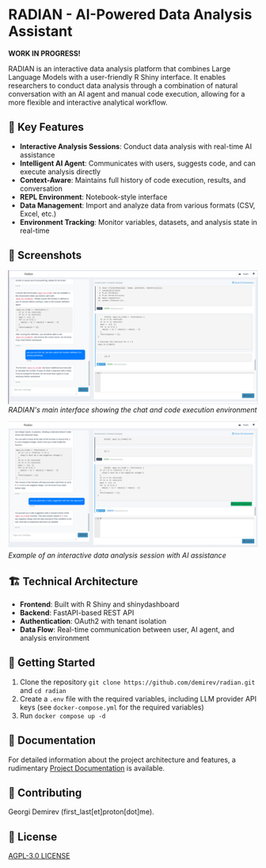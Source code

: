 # RADIAN - AI-Powered Data Analysis Assistant

**WORK IN PROGRESS!**

RADIAN is an interactive data analysis platform that combines Large Language Models with a user-friendly R Shiny interface. It enables researchers to conduct data analysis through a combination of natural conversation with an AI agent and manual code execution, allowing for a more flexible and interactive analytical workflow.

## 🌟 Key Features

- **Interactive Analysis Sessions**: Conduct data analysis with real-time AI assistance
- **Intelligent AI Agent**: Communicates with users, suggests code, and can execute analysis directly
- **Context-Aware**: Maintains full history of code execution, results, and conversation
- **REPL Environment**: Notebook-style interface
- **Data Management**: Import and analyze data from various formats (CSV, Excel, etc.)
- **Environment Tracking**: Monitor variables, datasets, and analysis state in real-time

## 📸 Screenshots

![RADIAN Main Interface](etc/radian_screenshot_1.png)
*RADIAN's main interface showing the chat and code execution environment*

![RADIAN Data Analysis](etc/radian_screenshot_2.png)
*Example of an interactive data analysis session with AI assistance*

## 🏗️ Technical Architecture

- **Frontend**: Built with R Shiny and shinydashboard
- **Backend**: FastAPI-based REST API
- **Authentication**: OAuth2 with tenant isolation
- **Data Flow**: Real-time communication between user, AI agent, and analysis environment

## 🚀 Getting Started

1. Clone the repository `git clone https://github.com/demirev/radian.git` and `cd radian`
2. Create a `.env` file with the required variables, including LLM provider API keys (see `docker-compose.yml` for the required variables)
3. Run `docker compose up -d`

## 📖 Documentation

For detailed information about the project architecture and features, a rudimentary [Project Documentation](shiny/PROJECT.md) is available.

## 🤝 Contributing

Georgi Demirev (first_last\[et\]proton\[dot\]me).

## 📄 License

[AGPL-3.0 LICENSE](LICENSE)
